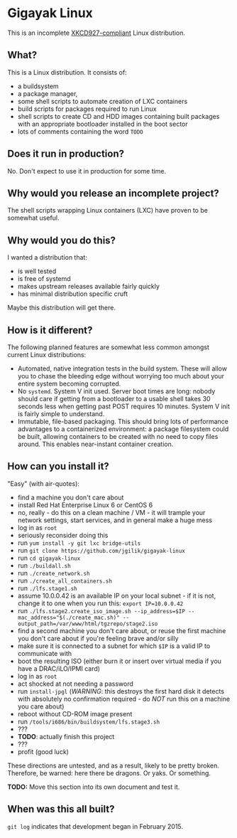 # Gigayak Linux #

This is an incomplete [XKCD927-compliant](https://xkcd.com/927) Linux
distribution.


## What? ##

This is a Linux distribution.  It consists of:

* a buildsystem
* a package manager,
* some shell scripts to automate creation of LXC containers
* build scripts for packages required to run Linux
* shell scripts to create CD and HDD images containing built packages
  with an appropriate bootloader installed in the boot sector
* lots of comments containing the word `TODO`


## Does it run in production? ##

No.  Don't expect to use it in production for some time.


## Why would you release an incomplete project? ##

The shell scripts wrapping Linux containers (LXC) have proven to be
somewhat useful.


## Why would you do this? ##

I wanted a distribution that:

* is well tested
* is free of systemd
* makes upstream releases available fairly quickly
* has minimal distribution specific cruft

Maybe this distribution will get there.


## How is it different? ##

The following planned features are somewhat less common amongst current
Linux distributions:

* Automated, native integration tests in the build system.  These will allow
  you to chase the bleeding edge without worrying too much about your entire
  system becoming corrupted.
* No `systemd`.  System V init used.  Server boot times are long: nobody
  should care if getting from a bootloader to a usable shell takes 30 seconds
  less when getting past POST requires 10 minutes.  System V init is fairly
  simple to understand.
* Immutable, file-based packaging.  This should bring lots of performance
  advantages to a containerized environment: a package filesystem could be
  built, allowing containers to be created with no need to copy files around.
  This enables near-instant container creation.

## How can you install it? ##

"Easy" (with air-quotes):

* find a machine you don't care about
* install Red Hat Enterprise Linux 6 or CentOS 6
* no, really - do this on a clean machine / VM - it will trample your
  network settings, start services, and in general make a huge mess
* log in as `root`
* seriously reconsider doing this
* run `yum install -y git lxc bridge-utils`
* run `git clone https://github.com/jgilik/gigayak-linux`
* run `cd gigayak-linux`
* run `./buildall.sh`
* run `./create_network.sh`
* run `./create_all_containers.sh`
* run `./lfs.stage1.sh`
* assume 10.0.0.42 is an available IP on your local subnet - if it is
  not, change it to one when you run this: `export IP=10.0.0.42`
* run `./lfs.stage2.create_iso_image.sh
  --ip_address=$IP --mac_address="$(./create_mac.sh)"
  --output_path=/var/www/html/tgzrepo/stage2.iso`
* find a second machine you don't care about, or reuse the first machine
  you don't care about if you're feeling brave and/or silly
* make sure it is connected to a subnet for which `$IP` is a valid IP to
  communicate with
* boot the resulting ISO (either burn it or insert over virtual media if
  you have a DRAC/iLO/IPMI card)
* log in as `root`
* act shocked at not needing a password
* run `install-jpgl` (*WARNING*: this destroys the first hard disk it
  detects with absolutely no confirmation required - do *NOT* run this on a
  machine you care about)
* reboot without CD-ROM image present
* run `/tools/i686/bin/buildsystem/lfs.stage3.sh`
* ???
* **TODO**: actually finish this project
* ???
* profit (good luck)

These directions are untested, and as a result, likely to be  pretty broken.
Therefore, be warned: here there be dragons.  Or yaks.  Or something.

**TODO:** Move this section into its own document and test it.


## When was this all built? ##

`git log` indicates that development began in February 2015.
